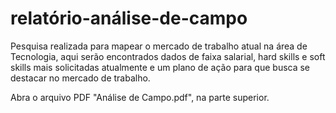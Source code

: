 # relatório-análise-de-campo
Pesquisa realizada para mapear o mercado de trabalho atual na área de Tecnologia, aqui serão encontrados dados de faixa salarial, hard skills e soft skills mais solicitadas atualmente e um plano de ação para que busca se destacar no mercado de trabalho.

Abra o arquivo PDF "Análise de Campo.pdf", na parte superior.
